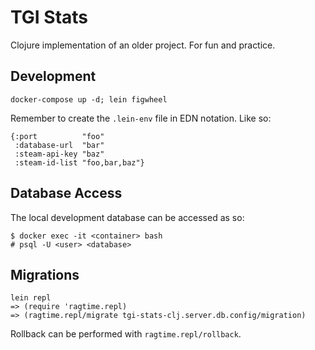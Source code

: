 # TGI Stats

Clojure implementation of an older project. For fun and practice.

## Development

```
docker-compose up -d; lein figwheel
```
Remember to create the `.lein-env` file in EDN notation. Like so:
```
{:port          "foo"
 :database-url  "bar"
 :steam-api-key "baz"
 :steam-id-list "foo,bar,baz"}
```

## Database Access

The local development database can be accessed as so:

```
$ docker exec -it <container> bash
# psql -U <user> <database>
```

## Migrations

```
lein repl
=> (require 'ragtime.repl)
=> (ragtime.repl/migrate tgi-stats-clj.server.db.config/migration)
```
Rollback can be performed with `ragtime.repl/rollback`.

